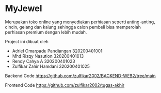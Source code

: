 # MyJewel

Merupakan toko online yang menyediakan perhiasan seperti anting-anting, cincin, gelang dan kalung sehingga calon pembeli bisa memperolah perhiasan premium dengan lebih mudah. 


Project ini dibuat oleh
* Adriel Omarpadu Pandiangan	320200401001
* Mhd Rizqy Nasution		320200401013
* Rendy Cahya A		320200401023
* Zulfikar Zahir Hamdani	320200401025


Backend Code 
https://github.com/zulfikar2002/BACKEND-WEB2/tree/main

Frontend Code
https://github.com/zulfikar2002/tugas-akhir
